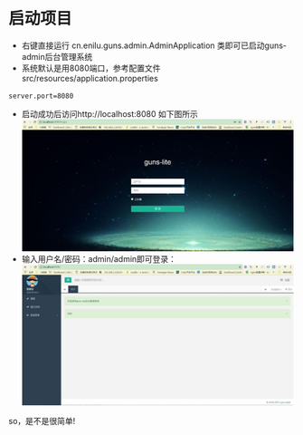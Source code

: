 # 启动项目

- 右键直接运行 cn.enilu.guns.admin.AdminApplication 类即可已启动guns-admin后台管理系统
- 系统默认是用8080端口，参考配置文件src/resources/application.properties
```properties
server.port=8080
```
- 启动成功后访问http://localhost:8080 如下图所示
![login](./login.jpg)
- 输入用户名/密码：admin/admin即可登录：
![index](./index.jpg)


so，是不是很简单!